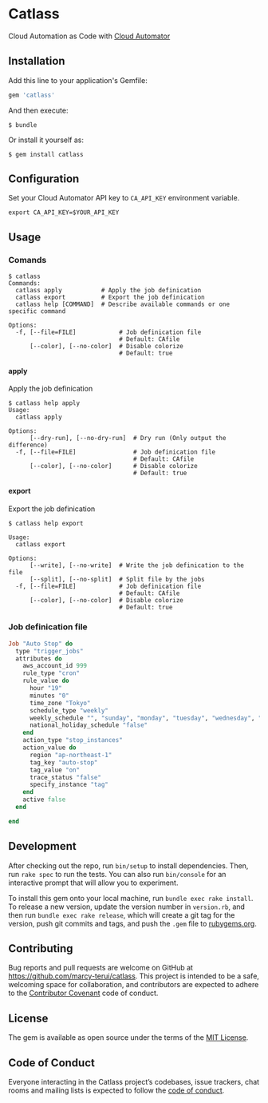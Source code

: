 # Catlass

Cloud Automation as Code with [Cloud Automator](https://cloudautomator.com/en/)

## Installation

Add this line to your application's Gemfile:

```ruby
gem 'catlass'
```

And then execute:

    $ bundle

Or install it yourself as:

    $ gem install catlass

## Configuration
Set your Cloud Automator API key to `CA_API_KEY` environment variable.

```shell
export CA_API_KEY=$YOUR_API_KEY
```

## Usage

### Comands

```shell
$ catlass
Commands:
  catlass apply           # Apply the job definication
  catlass export          # Export the job definication
  catlass help [COMMAND]  # Describe available commands or one specific command

Options:
  -f, [--file=FILE]            # Job definication file
                               # Default: CAfile
      [--color], [--no-color]  # Disable colorize
                               # Default: true
```

#### apply
Apply the job definication

```shell
$ catlass help apply
Usage:
  catlass apply

Options:
      [--dry-run], [--no-dry-run]  # Dry run (Only output the difference)
  -f, [--file=FILE]                # Job definication file
                                   # Default: CAfile
      [--color], [--no-color]      # Disable colorize
                                   # Default: true
```

#### export
Export the job definication

```
$ catlass help export

Usage:
  catlass export

Options:
      [--write], [--no-write]  # Write the job definication to the file
      [--split], [--no-split]  # Split file by the jobs
  -f, [--file=FILE]            # Job definication file
                               # Default: CAfile
      [--color], [--no-color]  # Disable colorize
                               # Default: true
```

### Job definication file

```rb
Job "Auto Stop" do
  type "trigger_jobs"
  attributes do
    aws_account_id 999
    rule_type "cron"
    rule_value do
      hour "19"
      minutes "0"
      time_zone "Tokyo"
      schedule_type "weekly"
      weekly_schedule "", "sunday", "monday", "tuesday", "wednesday", "thursday", "friday", "saturday"
      national_holiday_schedule "false"
    end
    action_type "stop_instances"
    action_value do
      region "ap-northeast-1"
      tag_key "auto-stop"
      tag_value "on"
      trace_status "false"
      specify_instance "tag"
    end
    active false
  end

end
```

## Development

After checking out the repo, run `bin/setup` to install dependencies. Then, run `rake spec` to run the tests. You can also run `bin/console` for an interactive prompt that will allow you to experiment.

To install this gem onto your local machine, run `bundle exec rake install`. To release a new version, update the version number in `version.rb`, and then run `bundle exec rake release`, which will create a git tag for the version, push git commits and tags, and push the `.gem` file to [rubygems.org](https://rubygems.org).

## Contributing

Bug reports and pull requests are welcome on GitHub at https://github.com/marcy-terui/catlass. This project is intended to be a safe, welcoming space for collaboration, and contributors are expected to adhere to the [Contributor Covenant](http://contributor-covenant.org) code of conduct.

## License

The gem is available as open source under the terms of the [MIT License](http://opensource.org/licenses/MIT).

## Code of Conduct

Everyone interacting in the Catlass project’s codebases, issue trackers, chat rooms and mailing lists is expected to follow the [code of conduct](https://github.com/marcy-terui/catlass/blob/master/CODE_OF_CONDUCT.md).
